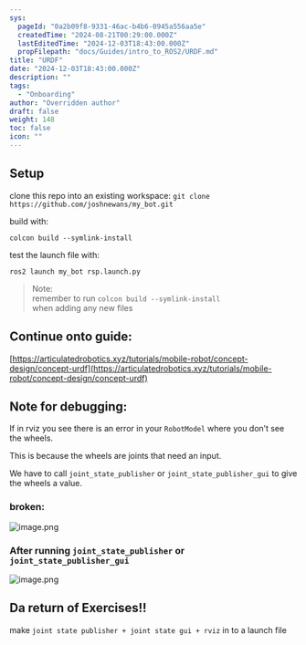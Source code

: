 ```yaml
---
sys:
  pageId: "0a2b09f8-9331-46ac-b4b6-0945a556aa5e"
  createdTime: "2024-08-21T00:29:00.000Z"
  lastEditedTime: "2024-12-03T18:43:00.000Z"
  propFilepath: "docs/Guides/intro_to_ROS2/URDF.md"
title: "URDF"
date: "2024-12-03T18:43:00.000Z"
description: ""
tags:
  - "Onboarding"
author: "Overridden author"
draft: false
weight: 148
toc: false
icon: ""
---
```


## Setup

clone this repo into an existing workspace:
`git clone https://github.com/joshnewans/my_bot.git`

build with:

`colcon build --symlink-install`

test the launch file with:

`ros2 launch my_bot rsp.launch.py`

> Note:  
> remember to run `colcon build --symlink-install`  
> when adding any new files

## Continue onto guide:

[https://articulatedrobotics.xyz/tutorials/mobile-robot/concept-design/concept-urdf](https://articulatedrobotics.xyz/tutorials/mobile-robot/concept-design/concept-urdf)

## Note for debugging:

If in rviz you see there is an error in your `RobotModel` where you don’t see the wheels.

This is because the wheels are joints that need an input. 

We have to call `joint_state_publisher` or `joint_state_publisher_gui` to give the wheels a value.

### broken:

![image.png](https://prod-files-secure.s3.us-west-2.amazonaws.com/d518164a-d88e-44d1-a4ee-3adb3bd8bce0/96a1d089-1f17-4dbf-8563-f2aef56a4d37/image.png?X-Amz-Algorithm=AWS4-HMAC-SHA256&X-Amz-Content-Sha256=UNSIGNED-PAYLOAD&X-Amz-Credential=ASIAZI2LB4664HVRJN5B%2F20250605%2Fus-west-2%2Fs3%2Faws4_request&X-Amz-Date=20250605T190123Z&X-Amz-Expires=3600&X-Amz-Security-Token=IQoJb3JpZ2luX2VjEHIaCXVzLXdlc3QtMiJHMEUCIQDuHXCqh5XFAxcEvEj2BqSwsd8%2FO2NcgRzbePfw53UZpQIgI0BFJqIwey7CdgrMXU%2Fq9wpvYSZwaKBeEGDRhN9ck3Iq%2FwMISxAAGgw2Mzc0MjMxODM4MDUiDGA2u5RhUczKaxxLRCrcA8sk0Na0ebWka80QZPybeSlFRxdjb0Uyk5HGcUO%2FiLX%2BKVb4RPUcnFkMsLbL%2BNRQida7sSP8OM8Yf8cqoyNpUICaWxmIPYmwwNvG%2Bd4uFBtK%2FukrSH7bTRSNfreAteuGNEEQFYBISMVxf%2BbzJyKdXiK1YjRxee1EqZWQjh3KpEdMh9zvBqcDiIU5lnXpQzmwgXA2xZFIS5Qjmy%2Fv5x7B%2B26aQ%2FyN1cetTKEHOc5siTZ5cd%2F1TXgjct3on7Gv1B34Yh%2Fray79XvfK6Jv%2FjzMmXSInxsYZGNd7dfp15gsXbw10hE8gyfJrxAANQ%2BzJ8SRcj1%2BnPmaXodu1yJ8QQ6kzhX3%2F0wA64O8mT4Tv6azTxJRJRjzvO1kNcDQZow%2B45SY1cCpfsXsKpILUbtSwi%2FO8hNFB4a17WTKr9zxbXQ3fxL0929RBtcbbo6ptdEU8KQN9kKRLjvXrjsI2%2Fqu8ui4QG0Atl3hIkKRaJ0jQnNAUORtKSYU6t6K%2BAYAUUzMrzQlPzqcEgUnoenlgDm%2Fi%2FBdzGnsFICx%2BeK8poqfILZ58Qo%2B7xKwzq0HTGSda6WPMugnckf6YgyJaFStHKRwMc6WmKDW6BS77%2F8LDj%2Fd4P60qeYBQ%2BjzNs0d87WEGn9ckMP6oh8IGOqUByqo6ERkzqQTclbbnV4ROrcJg%2BOi88LI6GjVlrCpDuujkcN28oiuOJynSefJSZavzTJduUMA1iJINWgDk10kjP0JvC%2BAqDdnL%2B0x3AEuty5WKpkQ1oxb%2BTfPQmdSUNRoyxtslGnaPsEG5B9Hvp7I9BlxtPh7ln1pcJYppIRMXrOXSDWlrFvat0Lb3knwgB6X7XQrgRFwHGTA79ZgYPJx2YAirP9e%2F&X-Amz-Signature=d3f4f3aa118b11d8c3461c45418a3fa8a7b3de884a666f6beea1ff2869b38529&X-Amz-SignedHeaders=host&x-id=GetObject)

### After running `joint_state_publisher` or `joint_state_publisher_gui`

![image.png](https://prod-files-secure.s3.us-west-2.amazonaws.com/d518164a-d88e-44d1-a4ee-3adb3bd8bce0/130c99c7-1b0b-4031-9953-844fc3950ff4/image.png?X-Amz-Algorithm=AWS4-HMAC-SHA256&X-Amz-Content-Sha256=UNSIGNED-PAYLOAD&X-Amz-Credential=ASIAZI2LB4664HVRJN5B%2F20250605%2Fus-west-2%2Fs3%2Faws4_request&X-Amz-Date=20250605T190123Z&X-Amz-Expires=3600&X-Amz-Security-Token=IQoJb3JpZ2luX2VjEHIaCXVzLXdlc3QtMiJHMEUCIQDuHXCqh5XFAxcEvEj2BqSwsd8%2FO2NcgRzbePfw53UZpQIgI0BFJqIwey7CdgrMXU%2Fq9wpvYSZwaKBeEGDRhN9ck3Iq%2FwMISxAAGgw2Mzc0MjMxODM4MDUiDGA2u5RhUczKaxxLRCrcA8sk0Na0ebWka80QZPybeSlFRxdjb0Uyk5HGcUO%2FiLX%2BKVb4RPUcnFkMsLbL%2BNRQida7sSP8OM8Yf8cqoyNpUICaWxmIPYmwwNvG%2Bd4uFBtK%2FukrSH7bTRSNfreAteuGNEEQFYBISMVxf%2BbzJyKdXiK1YjRxee1EqZWQjh3KpEdMh9zvBqcDiIU5lnXpQzmwgXA2xZFIS5Qjmy%2Fv5x7B%2B26aQ%2FyN1cetTKEHOc5siTZ5cd%2F1TXgjct3on7Gv1B34Yh%2Fray79XvfK6Jv%2FjzMmXSInxsYZGNd7dfp15gsXbw10hE8gyfJrxAANQ%2BzJ8SRcj1%2BnPmaXodu1yJ8QQ6kzhX3%2F0wA64O8mT4Tv6azTxJRJRjzvO1kNcDQZow%2B45SY1cCpfsXsKpILUbtSwi%2FO8hNFB4a17WTKr9zxbXQ3fxL0929RBtcbbo6ptdEU8KQN9kKRLjvXrjsI2%2Fqu8ui4QG0Atl3hIkKRaJ0jQnNAUORtKSYU6t6K%2BAYAUUzMrzQlPzqcEgUnoenlgDm%2Fi%2FBdzGnsFICx%2BeK8poqfILZ58Qo%2B7xKwzq0HTGSda6WPMugnckf6YgyJaFStHKRwMc6WmKDW6BS77%2F8LDj%2Fd4P60qeYBQ%2BjzNs0d87WEGn9ckMP6oh8IGOqUByqo6ERkzqQTclbbnV4ROrcJg%2BOi88LI6GjVlrCpDuujkcN28oiuOJynSefJSZavzTJduUMA1iJINWgDk10kjP0JvC%2BAqDdnL%2B0x3AEuty5WKpkQ1oxb%2BTfPQmdSUNRoyxtslGnaPsEG5B9Hvp7I9BlxtPh7ln1pcJYppIRMXrOXSDWlrFvat0Lb3knwgB6X7XQrgRFwHGTA79ZgYPJx2YAirP9e%2F&X-Amz-Signature=b50f3791455fd0e0e88f4823d553902f2a135bde5bf2d203f2e6e0c240aa54ce&X-Amz-SignedHeaders=host&x-id=GetObject)

## Da return of Exercises!!

make `joint state publisher + joint state gui + rviz` in to a launch file
